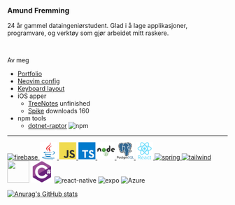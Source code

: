 ### Amund Fremming
24 år gammel dataingeniørstudent. Glad i å lage applikasjoner, programvare, og verktøy som gjør arbeidet mitt raskere.

<br>

Av meg
- <a href="https://fremmingdev.web.app/">Portfolio</a>
- [Neovim config](https://github.com/Amund-Fremming/nvim)
- [Keyboard layout](https://configure.zsa.io/ergodox-ez/layouts/YVddv/latest/0)
- iOS apper
    - [TreeNotes](https://apps.apple.com/no/app/treenotes/id6478814388?l=nb) unfinished
    - [Spike](https://apps.apple.com/no/app/spike-drikkelek/id6477693860?l=nb) downloads 160
- npm tools
    - [dotnet-raptor](https://www.npmjs.com/package/dotnet-raptor) ![npm](https://img.shields.io/npm/dt/dotnet-raptor)


<hr/>

<p align="left">
  <a href="https://firebase.google.com/" target="_blank" rel="noreferrer">
    <img src="https://www.vectorlogo.zone/logos/firebase/firebase-icon.svg" alt="firebase" width="40" height="40"/>
  </a>
  <a href="https://www.java.com" target="_blank" rel="noreferrer">
    <img src="https://raw.githubusercontent.com/devicons/devicon/master/icons/java/java-original.svg" alt="java" width="40" height="40"/>
  </a>
  <a href="https://developer.mozilla.org/en-US/docs/Web/JavaScript" target="_blank" rel="noreferrer">
    <img src="https://raw.githubusercontent.com/devicons/devicon/master/icons/javascript/javascript-original.svg" alt="javascript" width="40" height="40"/>
  </a>
  <a href="https://developer.mozilla.org/en-US/docs/Web/TypeScript" target="_blank" rel="noreferrer">
    <img src="https://raw.githubusercontent.com/devicons/devicon/master/icons/typescript/typescript-original.svg" alt="typescript" width="40" height="40"/>
  </a>
  <a href="https://nodejs.org" target="_blank" rel="noreferrer">
    <img src="https://raw.githubusercontent.com/devicons/devicon/master/icons/nodejs/nodejs-original-wordmark.svg" alt="nodejs" width="40" height="40"/>
  </a>
  <a href="https://www.postgresql.org" target="_blank" rel="noreferrer">
    <img src="https://raw.githubusercontent.com/devicons/devicon/master/icons/postgresql/postgresql-original-wordmark.svg" alt="postgresql" width="40" height="40"/>
  </a>
  <a href="https://reactjs.org/" target="_blank" rel="noreferrer">
    <img src="https://raw.githubusercontent.com/devicons/devicon/master/icons/react/react-original-wordmark.svg" alt="react" width="40" height="40"/>
  </a>
  <a href="https://spring.io/" target="_blank" rel="noreferrer">
    <img src="https://www.vectorlogo.zone/logos/springio/springio-icon.svg" alt="spring" width="40" height="40"/>
  </a>
  <a href="https://tailwindcss.com/" target="_blank" rel="noreferrer">
    <img src="https://www.vectorlogo.zone/logos/tailwindcss/tailwindcss-icon.svg" alt="tailwind" width="40" height="40"/>
  </a>
  <img src="https://cdn.jsdelivr.net/gh/devicons/devicon/icons/dotnetcore/dotnetcore-original.svg" height="50" width="50"/>
  <img src="https://raw.githubusercontent.com/devicons/devicon/master/icons/csharp/csharp-original.svg" alt="CSharp" width="50" height="50"/>
  <img src="https://www.mykarsol.com/wp-content/uploads/2021/12/React-Native-Logo.png" alt="react-native" width="50" height="50"/>
  <img src="https://www.svgrepo.com/show/341805/expo.svg" alt="expo" width="50" height="50"/>
  <img src="https://swimburger.net/media/ppnn3pcl/azure.png" alt="Azure" width="40" height="40"/>
</p>

[![Anurag's GitHub stats](https://github-readme-stats.vercel.app/api?username=amund-fremming)](https://github.com/anuraghazra/github-readme-stats)
